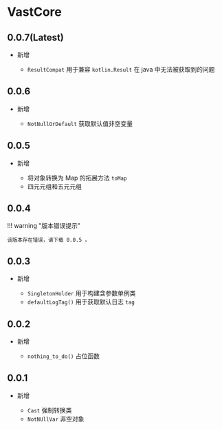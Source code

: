 # VastCore

## 0.0.7(Latest)

- 新增

    - `ResultCompat` 用于兼容 `kotlin.Result` 在 java 中无法被获取到的问题

## 0.0.6

- 新增

    - `NotNullOrDefault` 获取默认值非空变量

## 0.0.5

- 新增

    - 将对象转换为 Map 的拓展方法 `toMap`
    - 四元元组和五元元组

## 0.0.4

!!! warning "版本错误提示"

    该版本存在错误，请下载 0.0.5 。

## 0.0.3

- 新增

    - `SingletonHolder` 用于构建含参数单例类
    - `defaultLogTag()` 用于获取默认日志 `tag`

## 0.0.2

- 新增

    - `nothing_to_do()` 占位函数

## 0.0.1 

- 新增

    - `Cast` 强制转换类
    - `NotNUllVar` 非空对象
